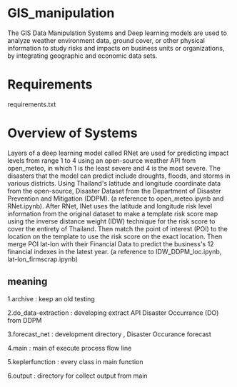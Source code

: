 # GIS_manipulation
  The GIS Data Manipulation Systems and Deep learning models are used to analyze weather environment data, ground cover, or other physical information to study risks and impacts on business units or organizations, by integrating geographic and economic data sets.

# Requirements
requirements.txt

# Overview of Systems
  Layers of a deep learning model called RNet are used for predicting impact levels from range 1 to 4 using an open-source weather API from open_meteo, in which 1 is the least severe and 4 is the most severe. The disasters that the model can predict include droughts, floods, and storms in various districts. Using Thailand's latitude and longitude coordinate data from the open-source, Disaster Dataset from the Department of Disaster Prevention and Mitigation (DDPM). (a reference to open_meteo.ipynb and RNet.ipynb). After RNet, INet uses the latitude and longitude risk level information from the original dataset to make a template risk score map using the inverse distance weight (IDW) technique for the risk score to cover the entirety of Thailand. Then match the point of interest (POI) to the location on the template to use the risk score on the exact location. Then merge POI lat-lon with their Financial Data to predict the business's 12 financial indexes in the latest year. (a reference to IDW_DDPM_loc.ipynb, lat-lon_firmscrap.ipynb)

## meaning
1.archive : keep an old testing  

2.do_data-extraction : developing extract API Disaster Occurrance (DO) from DDPM 

3.forecast_net : development directory , Disaster Occurance forecast 

4.main : main of execute process flow line 

5.keplerfunction : every class in main function 

6.output : directory for collect output from main 
